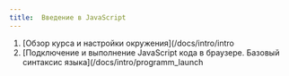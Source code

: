 ```yaml
---
title:  Введение в JavaScript
---
```


1. [Обзор курса и настройки окружения](/docs/intro/intro
2. [Подключение и выполнение JavaScript кода в браузере. Базовый синтаксис языка](/docs/intro/programm_launch
